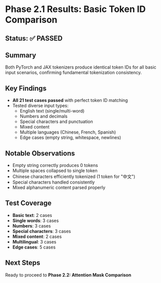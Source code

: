 # Phase 2.1 Results: Basic Token ID Comparison

## Status: ✅ PASSED

## Summary
Both PyTorch and JAX tokenizers produce identical token IDs for all basic input scenarios, confirming fundamental tokenization consistency.

## Key Findings
- **All 21 test cases passed** with perfect token ID matching
- Tested diverse input types:
  - English text (single/multi-word)
  - Numbers and decimals
  - Special characters and punctuation
  - Mixed content
  - Multiple languages (Chinese, French, Spanish)
  - Edge cases (empty string, whitespace, newlines)

## Notable Observations
- Empty string correctly produces 0 tokens
- Multiple spaces collapsed to single token
- Chinese characters efficiently tokenized (1 token for "中文")
- Special characters handled consistently
- Mixed alphanumeric content parsed properly

## Test Coverage
- **Basic text**: 2 cases
- **Single words**: 3 cases  
- **Numbers**: 3 cases
- **Special characters**: 3 cases
- **Mixed content**: 2 cases
- **Multilingual**: 3 cases
- **Edge cases**: 5 cases

## Next Steps
Ready to proceed to **Phase 2.2: Attention Mask Comparison** 